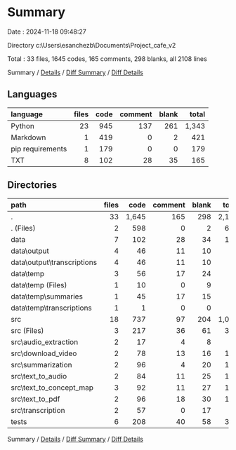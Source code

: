 # Summary

Date : 2024-11-18 09:48:27

Directory c:\\Users\\esanchezb\\Documents\\Project_cafe_v2

Total : 33 files,  1645 codes, 165 comments, 298 blanks, all 2108 lines

Summary / [Details](details.md) / [Diff Summary](diff.md) / [Diff Details](diff-details.md)

## Languages
| language | files | code | comment | blank | total |
| :--- | ---: | ---: | ---: | ---: | ---: |
| Python | 23 | 945 | 137 | 261 | 1,343 |
| Markdown | 1 | 419 | 0 | 2 | 421 |
| pip requirements | 1 | 179 | 0 | 0 | 179 |
| TXT | 8 | 102 | 28 | 35 | 165 |

## Directories
| path | files | code | comment | blank | total |
| :--- | ---: | ---: | ---: | ---: | ---: |
| . | 33 | 1,645 | 165 | 298 | 2,108 |
| . (Files) | 2 | 598 | 0 | 2 | 600 |
| data | 7 | 102 | 28 | 34 | 164 |
| data\\output | 4 | 46 | 11 | 10 | 67 |
| data\\output\\transcriptions | 4 | 46 | 11 | 10 | 67 |
| data\\temp | 3 | 56 | 17 | 24 | 97 |
| data\\temp (Files) | 1 | 10 | 0 | 9 | 19 |
| data\\temp\\summaries | 1 | 45 | 17 | 15 | 77 |
| data\\temp\\transcriptions | 1 | 1 | 0 | 0 | 1 |
| src | 18 | 737 | 97 | 204 | 1,038 |
| src (Files) | 3 | 217 | 36 | 61 | 314 |
| src\\audio_extraction | 2 | 17 | 4 | 8 | 29 |
| src\\download_video | 2 | 78 | 13 | 16 | 107 |
| src\\summarization | 2 | 96 | 4 | 20 | 120 |
| src\\text_to_audio | 2 | 84 | 11 | 25 | 120 |
| src\\text_to_concept_map | 3 | 92 | 11 | 27 | 130 |
| src\\text_to_pdf | 2 | 96 | 18 | 30 | 144 |
| src\\transcription | 2 | 57 | 0 | 17 | 74 |
| tests | 6 | 208 | 40 | 58 | 306 |

Summary / [Details](details.md) / [Diff Summary](diff.md) / [Diff Details](diff-details.md)